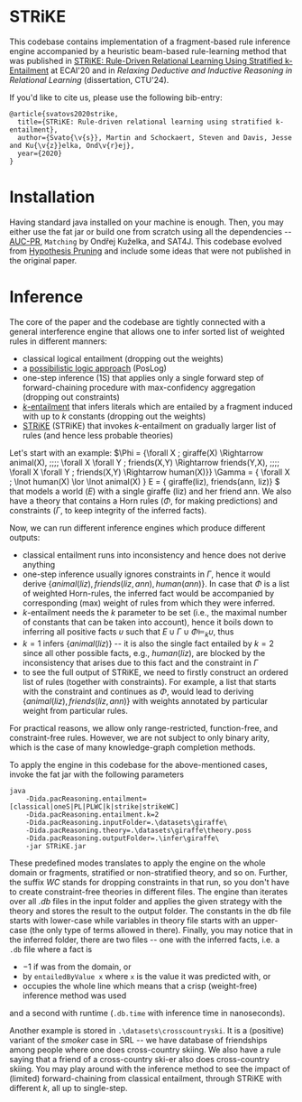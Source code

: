 # STRiKE
This codebase contains implementation of a fragment-based rule inference engine accompanied by a heuristic beam-based rule-learning 
method that was published in [STRiKE: Rule-Driven Relational Learning Using Stratified k-Entailment](https://orca.cardiff.ac.uk/id/eprint/130911/1/ECAI2020_STRiKE.pdf) at ECAI'20 
and in *Relaxing Deductive and Inductive Reasoning in Relational Learning* (dissertation, CTU'24). 

If you'd like to cite us, please use the following bib-entry:
```
@article{svatovs2020strike,
  title={STRiKE: Rule-driven relational learning using stratified k-entailment},
  author={Svato{\v{s}}, Martin and Schockaert, Steven and Davis, Jesse and Ku{\v{z}}elka, Ond\v{r}ej},
  year={2020}
}
```

Installation
============
Having standard java installed on your machine is enough. Then, you may either use the fat jar or build one from scratch using 
all the dependencies -- [AUC-PR](https://www.biostat.wisc.edu/~page/rocpr.pdf), `Matching` by Ondřej Kuželka, and SAT4J. This 
codebase evolved from [Hypothesis Pruning](https://github.com/martinsvat/Pruning-Hypotheses) and include some ideas that were 
not published in the original paper.

Inference
=========
The core of the paper and the codebase are tightly connected with a general interference engine that allows one to infer 
sorted list of weighted rules in different manners:
- classical logical entailment (dropping out the weights)
- a [possibilistic logic approach](https://arxiv.org/pdf/1705.07095.pdf) (PosLog)
- one-step inference (1S) that applies only a single forward step of forward-chaining procedure with max-confidency aggregation (dropping out constraints)
- [*k*-entailment](https://arxiv.org/abs/1803.05768) that infers literals which are entailed by a fragment induced with up to $k$ constants (dropping out the weights)
- [STRiKE](https://orca.cardiff.ac.uk/id/eprint/130911/1/ECAI2020_STRiKE.pdf) (STRiKE) that invokes *k*-entailment on gradually larger list of rules (and hence less probable theories)

Let's start with an example:
$\Phi = \{\forall X \; giraffe(X) \Rightarrow animal(X),
\;\;\;\; \forall X \forall Y \; friends(X,Y) \Rightarrow friends(Y,X),
\;\;\;\; \forall X \forall Y \; friends(X,Y) \Rightarrow human(X)}}
\Gamma = \{ \forall X \; \lnot human(X) \lor \lnot animal(X) \}
E = \{ giraffe(liz), friends(ann, liz)\} $
that models a world ($E$) with a single giraffe (liz) and her friend ann. We also have a theory that contains a Horn rules 
($\Phi$, for making predictions) and constraints ($\Gamma$, to keep integrity of the inferred facts).

Now, we can run different inference engines which produce different outputs:
- classical entailment runs into inconsistency and hence does not derive anything
- one-step inference usually ignores constraints in $\Gamma$, hence it would derive $\{animal(liz), friends(liz, ann), human(ann) \}$. In case that $\Phi$ is a list of weighted Horn-rules, the inferred fact would be accompanied by corresponding (max) weight of rules from which they were inferred.
- *k*-entailment needs the $k$ parameter to be set (i.e., the maximal number of constants that can be taken into account), hence it boils down to inferring all positive facts $\upsilon$ such that $E \cup \Gamma \cup \Phi \models_k \upsilon$, thus
- $k=1$ infers $\{animal(liz)\}$ -- it is also the single fact entailed by $k=2$ since all other possible facts, e.g., $human(liz)$, are blocked by the inconsistency that arises due to this fact and the constraint in $\Gamma$
- to see the full output of STRiKE, we need to firstly construct an ordered list of rules (together with constraints). For example, a list that starts with the constraint and continues as $\Phi$, would lead to deriving $\{animal(liz), friends(liz, ann)\}$ with weights annotated by particular weight from particular rules.   

For practical reasons, we allow only range-restricted, function-free, and constraint-free rules. However, we are not subject to only binary arity, which is the case of many knowledge-graph completion methods.

To apply the engine in this codebase for the above-mentioned cases, invoke the fat jar with the following parameters
```
java
    -Dida.pacReasoning.entailment=[classical|oneS|PL|PLWC|k|strike|strikeWC]
    -Dida.pacReasoning.entailment.k=2
    -Dida.pacReasoning.inputFolder=.\datasets\giraffe\
    -Dida.pacReasoning.theory=.\datasets\giraffe\theory.poss
    -Dida.pacReasoning.outputFolder=.\infer\giraffe\
    -jar STRiKE.jar
```
These predefined modes translates to apply the engine on the whole domain or fragments, stratified or non-stratified theory, and so on. 
Further, the suffix *WC* stands for dropping constraints in that run, so you don't have to create constraint-free theories in different files.
The engine than iterates over all *.db* files in the input folder and applies the given strategy with the theory and stores 
the result to the output folder. The constants in the db file starts with lower-case while variables in theory file starts with an 
upper-case (the only type of terms allowed in there). Finally, you may notice that in the inferred folder, there are two files 
-- one with the inferred facts, i.e. a `.db` file where a fact is
- $-1$ if was from the domain, or
- by `entailedByValue x` where `x` is the value it was predicted with, or
- occupies the whole line which means that a crisp (weight-free) inference method was used

and a second with runtime (`.db.time` with inference time in nanoseconds).

Another example is stored in `.\datasets\crosscountryski`. It is a (positive) variant of the *smoker* case in SRL -- we have database of 
friendships among people where one does cross-country skiing. We also have a rule saying that a friend of a cross-country ski-er 
also does cross-country skiing. You may play around with the inference method to see the impact of (limited) forward-chaining 
from classical entailment, through STRiKE with different $k$, all up to single-step. 
